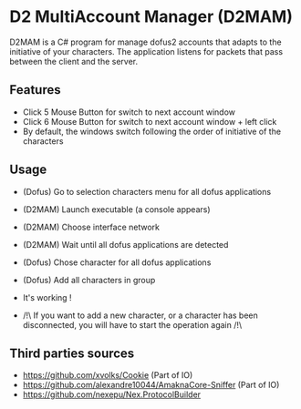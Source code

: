 # D2 MultiAccount Manager (D2MAM)

D2MAM is a C# program for manage dofus2 accounts that adapts to the initiative of your characters.
The application listens for packets that pass between the client and the server.

## Features
* Click 5 Mouse Button for switch to next account window
* Click 6 Mouse Button for switch to next account window + left click
* By default, the windows switch following the order of initiative of the characters

## Usage

* (Dofus) Go to selection characters menu for all dofus applications
* (D2MAM) Launch executable (a console appears)
* (D2MAM) Choose interface network
* (D2MAM) Wait until all dofus applications are detected
* (Dofus) Chose character for all dofus applications
* (Dofus) Add all characters in group
* It's working !

* /!\  If you want to add a new character, or a character has been disconnected, you will have to start the operation again /!\

## Third parties sources 
* https://github.com/xvolks/Cookie (Part of IO)
* https://github.com/alexandre10044/AmaknaCore-Sniffer (Part of IO)
* https://github.com/nexepu/Nex.ProtocolBuilder
